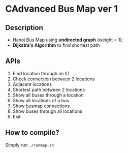 # CAdvanced Bus Map ver 1

## Description
* Hanoi Bus Map using **undirected graph** (weight = 1);
* **Dijkstra's Algorithm** to find shortest path

## APIs
1. Find location through an ID
2. Check connection between 2 locations
3. Adjacent locations
4. Shortest path between 2 locations 
5. Show all buses through a location
6. Show all locations of a bus
7. Show busmap connections
8. Show buses through all locations
9. Exit

## How to compile?
Simply run `./runmap.sh`
